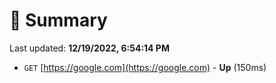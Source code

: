 # 📖 Summary
Last updated: **12/19/2022, 6:54:14 PM**

- `GET` [https://google.com](https://google.com) - **Up** (150ms)
